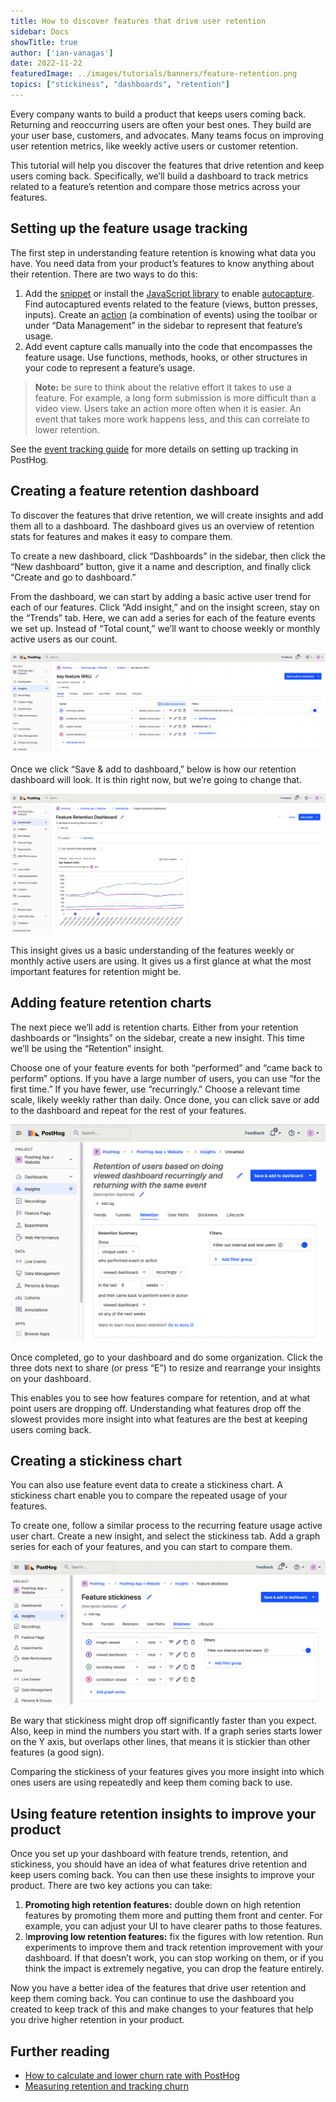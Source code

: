 ```yaml
---
title: How to discover features that drive user retention
sidebar: Docs
showTitle: true
author: ['ian-vanagas']
date: 2022-11-22
featuredImage: ../images/tutorials/banners/feature-retention.png
topics: ["stickiness", "dashboards", "retention"]
---
```


Every company wants to build a product that keeps users coming back. Returning and reoccurring users are often your best ones. They build are your user base,  customers, and advocates. Many teams focus on improving user retention metrics, like weekly active users or customer retention.

This tutorial will help you discover the features that drive retention and keep users coming back. Specifically, we’ll build a dashboard to track metrics related to a feature’s retention and compare those metrics across your features.

## Setting up the feature usage tracking

The first step in understanding feature retention is knowing what data you have. You need data from your product’s features to know anything about their retention. There are two ways to do this:

1. Add the [snippet](/docs/integrate/client/snippet-installation) or install the [JavaScript library](/docs/integrate/client/js) to enable [autocapture](/docs/integrate/client/js#autocapture). Find autocaptured events related to the feature (views, button presses, inputs). Create an [action](/manual/actions) (a combination of events) using the toolbar or under “Data Management” in the sidebar to represent that feature’s usage.
2. Add event capture calls manually into the code that encompasses the feature usage. Use functions, methods, hooks, or other structures in your code to represent a feature’s usage.

> **Note:** be sure to think about the relative effort it takes to use a feature. For example, a long form submission is more difficult than a video view. Users take an action more often when it is easier. An event that takes more work happens less, and this can correlate to lower retention.

See the [event tracking guide](/tutorials/event-tracking-guide) for more details on setting up tracking in PostHog.

## Creating a feature retention dashboard

To discover the features that drive retention, we will create insights and add them all to a dashboard. The dashboard gives us an overview of retention stats for features and makes it easy to compare them.

To create a new dashboard, click “Dashboards” in the sidebar, then click the “New dashboard” button, give it a name and description, and finally click “Create and go to dashboard.” 

From the dashboard, we can start by adding a basic active user trend for each of our features. Click “Add insight,” and on the insight screen, stay on the “Trends” tab. Here, we can add a series for each of the feature events we set up. Instead of “Total count,” we’ll want to choose weekly or monthly active users as our count.

![Feature WAU](../images/tutorials/feature-retention/key-feature-wau.png)

Once we click “Save & add to dashboard,” below is how our retention dashboard will look. It is thin right now, but we’re going to change that.

![Feature retention dashboard](../images/tutorials/feature-retention/dashboard.png)

This insight gives us a basic understanding of the features weekly or monthly active users are using. It gives us a first glance at what the most important features for retention might be.

## Adding feature retention charts

The next piece we’ll add is retention charts. Either from your retention dashboards or “Insights” on the sidebar, create a new insight. This time we’ll be using the “Retention” insight. 

Choose one of your feature events for both “performed” and “came back to perform” options. If you have a large number of users, you can use “for the first time.” If you have fewer, use “recurringly.” Choose a relevant time scale, likely weekly rather than daily. Once done, you can click save or add to the dashboard and repeat for the rest of your features.

![Retention chart](../images/tutorials/feature-retention/retention.png)

Once completed, go to your dashboard and do some organization. Click the three dots next to share (or press “E”) to resize and rearrange your insights on your dashboard.

This enables you to see how features compare for retention, and at what point users are dropping off. Understanding what features drop off the slowest provides more insight into what features are the best at keeping users coming back.

## Creating a stickiness chart

You can also use feature event data to create a stickiness chart. A stickiness chart enable you to compare the repeated usage of your features.

To create one, follow a similar process to the recurring feature usage active user chart. Create a new insight, and select the stickiness tab. Add a graph series for each of your features, and you can start to compare them. 

![Stickiness chart](../images/tutorials/feature-retention/stickiness.png)

Be wary that stickiness might drop off significantly faster than you expect. Also, keep in mind the numbers you start with. If a graph series starts lower on the Y axis, but overlaps other lines, that means it is stickier than other features (a good sign).

Comparing the stickiness of your features gives you more insight into which ones users are using repeatedly and keep them coming back to use.

## Using feature retention insights to improve your product

Once you set up your dashboard with feature trends, retention, and stickiness, you should have an idea of what features drive retention and keep users coming back. You can then use these insights to improve your product. There are two key actions you can take:

1. **Promoting high retention features:** double down on high retention features by promoting them more and putting them front and center. For example, you can adjust your UI to have clearer paths to those features.
2. I**mproving low retention features:** fix the figures with low retention. Run experiments to improve them and track retention improvement with your dashboard. If that doesn’t work, you can stop working on them, or if you think the impact is extremely negative, you can drop the feature entirely.

Now you have a better idea of the features that drive user retention and keep them coming back. You can continue to use the dashboard you created to keep track of this and make changes to your features that help you drive higher retention in your product.

## Further reading

- [How to calculate and lower churn rate with PostHog](/tutorials/churn-rate)
- [Measuring retention and tracking churn](/tutorials/retention)